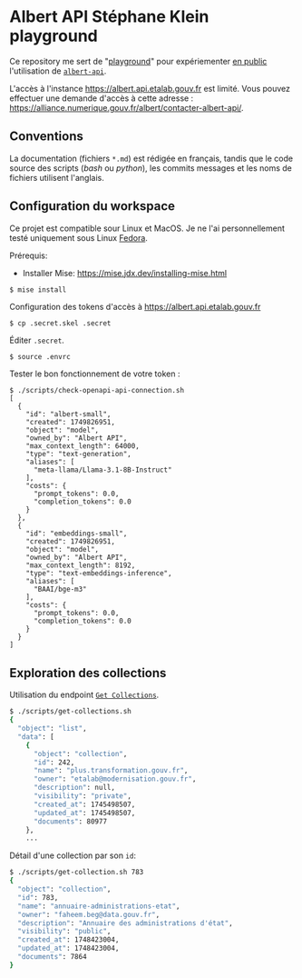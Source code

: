 # Albert API Stéphane Klein playground

Ce repository me sert de "[playground](https://notes.sklein.xyz/Playground/)" pour expériementer [en public](https://notes.sklein.xyz/Learn%20In%20Public/)
l'utilisation de [`albert-api`](https://github.com/etalab-ia/albert-api).

L'accès à l'instance <https://albert.api.etalab.gouv.fr> est limité.
Vous pouvez effectuer une demande d'accès à cette adresse : <https://alliance.numerique.gouv.fr/albert/contacter-albert-api/>.

## Conventions

La documentation (fichiers `*.md`) est rédigée en français, tandis que le code source des scripts (*bash* ou *python*), les commits messages et les noms de fichiers utilisent l'anglais.

## Configuration du workspace

Ce projet est compatible sour Linux et MacOS. Je ne l'ai personnellement testé uniquement sous Linux [Fedora](https://notes.sklein.xyz/Fedora/).

Prérequis:

- Installer Mise: https://mise.jdx.dev/installing-mise.html

```sh
$ mise install
```

Configuration des tokens d'accès à <https://albert.api.etalab.gouv.fr>

```
$ cp .secret.skel .secret
```

Éditer `.secret`.

```
$ source .envrc
```

Tester le bon fonctionnement de votre token :

```
$ ./scripts/check-openapi-api-connection.sh
[
  {
    "id": "albert-small",
    "created": 1749826951,
    "object": "model",
    "owned_by": "Albert API",
    "max_context_length": 64000,
    "type": "text-generation",
    "aliases": [
      "meta-llama/Llama-3.1-8B-Instruct"
    ],
    "costs": {
      "prompt_tokens": 0.0,
      "completion_tokens": 0.0
    }
  },
  {
    "id": "embeddings-small",
    "created": 1749826951,
    "object": "model",
    "owned_by": "Albert API",
    "max_context_length": 8192,
    "type": "text-embeddings-inference",
    "aliases": [
      "BAAI/bge-m3"
    ],
    "costs": {
      "prompt_tokens": 0.0,
      "completion_tokens": 0.0
    }
  }
]
```

## Exploration des collections

Utilisation du endpoint [`Get Collections`](https://albert.api.etalab.gouv.fr/documentation#tag/Collections/operation/get_collections_v1_collections_get).

```sh
$ ./scripts/get-collections.sh
{
  "object": "list",
  "data": [
    {
      "object": "collection",
      "id": 242,
      "name": "plus.transformation.gouv.fr",
      "owner": "etalab@modernisation.gouv.fr",
      "description": null,
      "visibility": "private",
      "created_at": 1745498507,
      "updated_at": 1745498507,
      "documents": 80977
    },
    ...
```

Détail d'une collection par son `id`:

```sh
$ ./scripts/get-collection.sh 783
{
  "object": "collection",
  "id": 783,
  "name": "annuaire-administrations-etat",
  "owner": "faheem.beg@data.gouv.fr",
  "description": "Annuaire des administrations d'état",
  "visibility": "public",
  "created_at": 1748423004,
  "updated_at": 1748423004,
  "documents": 7864
}
```
